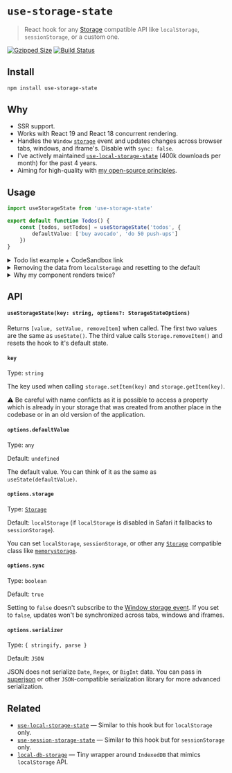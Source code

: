 # `use-storage-state`

> React hook for any [Storage](https://developer.mozilla.org/en-US/docs/Web/API/Storage) compatible API like `localStorage`, `sessionStorage`, or a custom one.

[![Gzipped Size](https://img.shields.io/bundlephobia/minzip/use-storage-state)](https://bundlephobia.com/result?p=use-storage-state)
[![Build Status](https://img.shields.io/github/actions/workflow/status/astoilkov/use-storage-state/main.yml?branch=main)](https://github.com/astoilkov/use-storage-state/actions/workflows/main.yml)

## Install

```bash
npm install use-storage-state
```

## Why

- SSR support.
- Works with React 19 and React 18 concurrent rendering.
- Handles the `Window` [`storage`](https://developer.mozilla.org/en-US/docs/Web/API/Window/storage_event) event and updates changes across browser tabs, windows, and iframe's. Disable with `sync: false`.
- I've actively maintained [`use-local-storage-state`](https://github.com/astoilkov/use-local-storage-state) (400k downloads per month) for the past 4 years.
- Aiming for high-quality with [my open-source principles](https://astoilkov.com/my-open-source-principles).

## Usage

```typescript
import useStorageState from 'use-storage-state'

export default function Todos() {
    const [todos, setTodos] = useStorageState('todos', {
        defaultValue: ['buy avocado', 'do 50 push-ups']
    })
}
```

<details>
<summary>Todo list example + CodeSandbox link</summary>
<p></p>

You can experiment with the example [here](https://codesandbox.io/s/todos-example-use-storage-state-tzbfhl?file=/src/App.tsx).

```tsx
import React, { useState } from 'react'
import useStorageState from 'use-storage-state'

export default function Todos() {
    const [todos, setTodos] = useStorageState('todos', {
        defaultValue: ['buy avocado']
    })
    const [query, setQuery] = useState('')

    function onClick() {
        setQuery('')
        setTodos([...todos, query])
    }

    return (
        <>
            <input value={query} onChange={e => setQuery(e.target.value)} />
            <button onClick={onClick}>Create</button>
            {todos.map(todo => (
                <div>{todo}</div>
            ))}
        </>
    )
}

```

</details>

<details>
<summary id="remove-item">Removing the data from <code>localStorage</code> and resetting to the default</summary>
<p></p>

The `removeItem()` method will reset the value to its default and will remove the key from the `Storage`. It returns to the same state as when the hook was initially created.

```tsx
import useStorageState from 'use-storage-state'

export default function Todos() {
    const [todos, setTodos, removeItem] = useStorageState('todos', {
        defaultValue: ['buy avocado']
    })

    function onClick() {
        removeItem()
    }
}
```

</details>

<details>
<summary>Why my component renders twice?</summary>
<p></p>

If you are hydrating your component (for example, if you are using Next.js), your component might re-render twice. This is behavior specific to React and not to this library. It's caused by the `useSyncExternalStore()` hook. There is no workaround.

If you want to know if you are currently rendering the server value you can use this helper function:
```ts
function useIsServerRender() {
  return useSyncExternalStore(() => {
    return () => {}
  }, () => false, () => true)
}
```

</details>

## API

#### `useStorageState(key: string, options?: StorageStateOptions)`

Returns `[value, setValue, removeItem]` when called. The first two values are the same as `useState()`. The third value calls `Storage.removeItem()` and resets the hook to it's default state.

#### `key`

Type: `string`

The key used when calling `storage.setItem(key)` and `storage.getItem(key)`.

⚠️ Be careful with name conflicts as it is possible to access a property which is already in your storage that was created from another place in the codebase or in an old version of the application.

#### `options.defaultValue`

Type: `any`

Default: `undefined`

The default value. You can think of it as the same as `useState(defaultValue)`.

#### `options.storage`

Type: [`Storage`](https://developer.mozilla.org/en-US/docs/Web/API/Storage)

Default: `localStorage` (if `localStorage` is disabled in Safari it fallbacks to `sessionStorage`).

You can set `localStorage`, `sessionStorage`, or other any [`Storage`](https://developer.mozilla.org/en-US/docs/Web/API/Storage) compatible class like [`memorystorage`](https://github.com/download/memorystorage).

#### `options.sync`

Type: `boolean`

Default: `true`

Setting to `false` doesn't subscribe to the [Window storage event](https://developer.mozilla.org/en-US/docs/Web/API/Window/storage_event). If you set to `false`, updates won't be synchronized across tabs, windows and iframes.

#### `options.serializer`

Type: `{ stringify, parse }`

Default: `JSON`

JSON does not serialize `Date`, `Regex`, or `BigInt` data.  You can pass in [superjson](https://github.com/blitz-js/superjson) or other `JSON`-compatible serialization library for more advanced serialization.

## Related

- [`use-local-storage-state`](https://github.com/astoilkov/use-local-storage-state) — Similar to this hook but for `localStorage` only.
- [`use-session-storage-state`](https://github.com/astoilkov/use-session-storage-state) — Similar to this hook but for `sessionStorage` only.
- [`local-db-storage`](https://github.com/astoilkov/local-db-storage) — Tiny wrapper around `IndexedDB` that mimics `localStorage` API.